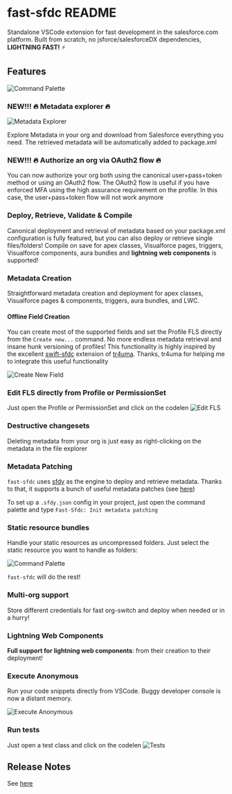 # fast-sfdc README

Standalone VSCode extension for fast development in the salesforce.com platform.
Built from scratch, no jsforce/salesforceDX dependencies, **LIGHTNING FAST!** ⚡️

## Features

![Command Palette](images/commands.png "Command Palette")

### NEW!!! 🔥 Metadata explorer 🔥

![Metadata Explorer](images/metadata-explorer.png "Metadata Explorer")

Explore Metadata in your org and download from Salesforce everything you need. The retrieved metadata will be automatically added to package.xml

### NEW!!! 🔥 Authorize an org via OAuth2 flow 🔥

You can now authorize your org both using the canonical user+pass+token method or using an OAuth2 flow. The OAuth2 flow is useful if you have enforced MFA using the high assurance requirement on the profile. In this case, the user+pass+token flow will not work anymore

### Deploy, Retrieve, Validate & Compile

Canonical deployment and retrieval of metadata based on your package.xml configuration is fully featured, but you can also deploy or retrieve single files/folders!
Compile on save for apex classes, Visualforce pages, triggers, Visualforce components, aura bundles and **lightning web components** is supported!

### Metadata Creation

Straightforward metadata creation and deployment for apex classes, Visualforce pages & components, triggers, aura bundles, and LWC.

#### Offline Field Creation

You can create most of the supported fields and set the Profile FLS directly from the `Create new...` command. No more endless metadata retrieval and insane hunk versioning of profiles! This functionality is highly inspired by the excellent [swift-sfdc](https://marketplace.visualstudio.com/items?itemName=tr4uma.swift-sfdc) extension of [tr4uma](https://github.com/tr4uma). Thanks, tr4uma for helping me to integrate this useful functionality

![Create New Field](images/create-new-field.gif "Create new field")

### Edit FLS directly from Profile or PermissionSet

Just open the Profile or PermissionSet and click on the codelen
![Edit FLS](images/edit-fls.png "Edit FLS")

### Destructive changesets

Deleting metadata from your org is just easy as right-clicking on the metadata in the file explorer

### Metadata Patching

`fast-sfdc` uses [sfdy](https://www.npmjs.com/package/sfdy) as the engine to deploy and retrieve metadata. Thanks to that, it supports a bunch of useful metadata patches (see [here](https://github.com/micheletriaca/sfdy#apply-standard-patches-to-metadata-after-retrieve))

To set up a `.sfdy.json` config in your project, just open the command palette and type `Fast-Sfdc: Init metadata patching`

### Static resource bundles

Handle your static resources as uncompressed folders. Just select the static resource you want to handle as folders:

![Command Palette](images/static-resources.png "Static Resource Configuration")

`fast-sfdc` will do the rest!

### Multi-org support

Store different credentials for fast org-switch and deploy when needed or in a hurry!

### Lightning Web Components

**Full support for lightning web components**: from their creation to their deployment!

### Execute Anonymous

Run your code snippets directly from VSCode. Buggy developer console is now a distant memory.

![Execute Anonymous](images/execute-anonymous.gif "Execute Anonymous")

### Run tests

Just open a test class and click on the codelen
![Tests](images/tests.png "Tests")

## Release Notes

See [here](CHANGELOG.md)
